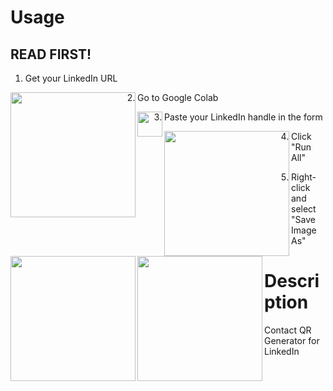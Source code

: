 # Usage

## READ FIRST!

1. Get your LinkedIn URL


<!-- ![image Linkedin URL](https://raw.githubusercontent.com/statsRcool/qr/main/linkedin_url.png)
 -->
 
<img src="https://raw.githubusercontent.com/statsRcool/qr/main/linkedin_url.png" align="left" height="200">


2. Go to Google Colab



<!-- [![Open In Colab](https://colab.research.google.com/assets/colab-badge.svg)](https://colab.research.google.com/drive/1_XV9Nvw1In43usLVGSVm11v1f3LInHR7#scrollTo=b3cR0s4g2Bzc&forceEdit=true&sandboxMode=true)
 -->

<a href="https://colab.research.google.com/drive/1_XV9Nvw1In43usLVGSVm11v1f3LInHR7#scrollTo=b3cR0s4g2Bzc&forceEdit=true&sandboxMode=true"><img src="https://colab.research.google.com/assets/colab-badge.svg" align="left" height="40"></a>



3. Paste your LinkedIn handle in the form

<!-- 
![image Linkedin Handle](https://raw.githubusercontent.com/statsRcool/qr/main/navigate_pasteurl.png)

 -->
 
<img src="https://raw.githubusercontent.com/statsRcool/qr/main/navigate_pasteurl.png" align="left" height="200">


4. Click "Run All"


<!-- ![image Linkedin URL](https://raw.githubusercontent.com/statsRcool/qr/main/instructions.png) -->

<img src="https://raw.githubusercontent.com/statsRcool/qr/main/instructions.png" align="left" height="200">


5. Right-click and select "Save Image As"


<!-- ![image Linkedin URL](https://raw.githubusercontent.com/statsRcool/qr/main/save_qr_as.png) -->

<img src="https://raw.githubusercontent.com/statsRcool/qr/main/save_qr_as.png" align="left" height="200">



# Description

Contact QR Generator for LinkedIn
